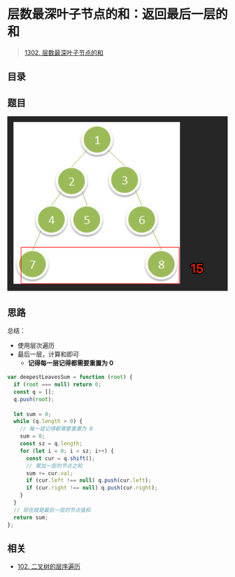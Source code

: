
# 层数最深叶子节点的和：返回最后一层的和



> [1302. 层数最深叶子节点的和](https://leetcode.cn/problems/deepest-leaves-sum/)


## 目录
<!-- toc -->
 ## 题目 

![图片&文件](./files/20250113-7.png)

## 思路

总结：
- 使用层次遍历
- 最后一层，计算和即可
	- **记得每一层记得都需要重置为 0**

```javascript hl:8
var deepestLeavesSum = function (root) {
  if (root === null) return 0;
  const q = [];
  q.push(root);

  let sum = 0;
  while (q.length > 0) {
    // 每一层记得都需要重置为 0
    sum = 0;
    const sz = q.length;
    for (let i = 0; i < sz; i++) {
      const cur = q.shift();
      // 累加一层的节点之和
      sum += cur.val;
      if (cur.left !== null) q.push(cur.left);
      if (cur.right !== null) q.push(cur.right);
    }
  }
  // 现在就是最后一层的节点值和
  return sum;
};

```

## 相关

-  [102. 二叉树的层序遍历](/post/g8ldiaSO.html)